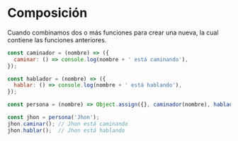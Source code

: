 # Composición
Cuando combinamos dos o más funciones para crear una nueva, la cual contiene las funciones anteriores.

```javascript
const caminador = (nombre) => ({
  caminar: () => console.log(nombre + ' está caminando'),
});

const hablador = (nombre) => ({
  hablar: () => console.log(nombre + ' está hablando'),
});

const persona = (nombre) => Object.assign({}, caminador(nombre), hablador(nombre));

const jhon = persona('Jhon');
jhon.caminar(); // Jhon está caminando
jhon.hablar();  // Jhon está hablando
```